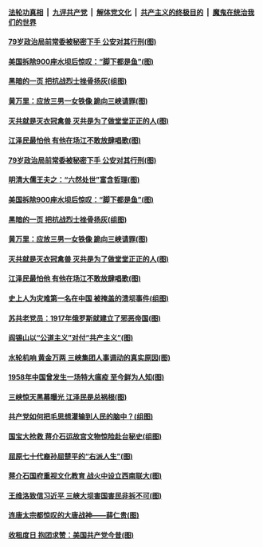 

####  [法轮功真相](../../../../basic/blob/master/README.md?t=06301503) &nbsp;|&nbsp; [九评共产党](../../../../9ping.md/blob/master/README.md?t=06301503) &nbsp;|&nbsp; [解体党文化](../../../../jtdwh.md/blob/master/README.md?t=06301503)  &nbsp;|&nbsp; [共产主义的终极目的](../../../../gczydzjmd.md/blob/master/README.md?t=06301503) &nbsp;|&nbsp; [魔鬼在统治我们的世界](../../../../mgztzwmdsj.md/blob/master/README.md?t=06301503) 

#### [79岁政治局前常委被秘密下手 公安对其行刑(图)](../pages/p6/937960.md?t=06301503) 

#### [美国拆除900座水坝后惊叹：“脚下都是鱼”(图)](../pages/p6/937533.md?t=06301503) 

#### [黑暗的一页 把抗战烈士挫骨扬灰(组图)](../pages/p6/937888.md?t=06301503) 

#### [黄万里：应放三男一女铁像 跪向三峡请罪(图)](../pages/p6/937532.md?t=06301503) 

#### [灭共就是灭衣冠禽兽 灭共是为了做堂堂正正的人(图)](../pages/p6/937958.md?t=06301503) 

#### [江泽民最怕他 有他在场江不敢放肆唱歌(图)](../pages/p6/937955.md?t=06301503) 

#### [79岁政治局前常委被秘密下手 公安对其行刑(图)](../pages/p6/937960.md?t=06301503) 

#### [明清大儒王夫之：“六然处世”富含哲理(图)](../pages/p6/937069.md?t=06301503) 

#### [美国拆除900座水坝后惊叹：“脚下都是鱼”(图)](../pages/p6/937533.md?t=06301503) 

#### [黑暗的一页 把抗战烈士挫骨扬灰(组图)](../pages/p6/937888.md?t=06301503) 

#### [黄万里：应放三男一女铁像 跪向三峡请罪(图)](../pages/p6/937532.md?t=06301503) 

#### [灭共就是灭衣冠禽兽 灭共是为了做堂堂正正的人(图)](../pages/p6/937958.md?t=06301503) 

#### [江泽民最怕他 有他在场江不敢放肆唱歌(图)](../pages/p6/937955.md?t=06301503) 

#### [史上人为灾难第一名在中国 被掩盖的溃坝事件(组图)](../pages/p6/937528.md?t=06301503) 

#### [苏共老党员：1917年俄罗斯就建立了邪恶帝国(图)](../pages/p6/937590.md?t=06301503) 

#### [阎锡山以“公道主义”对付“共产主义”(图)](../pages/p6/937686.md?t=06301503) 

#### [水轮机响 黄金万两 三峡集团人事调动的真实原因(图)](../pages/p6/937524.md?t=06301503) 

#### [1958年中国曾发生一场特大瘟疫 至今鲜为人知(图)](../pages/p6/937699.md?t=06301503) 

#### [三峡惊天黑幕曝光 江泽民是总祸根(图)](../pages/p6/937513.md?t=06301503) 

#### [共产党如何把毛思想灌输到人民的脑中？(组图)](../pages/p6/937341.md?t=06301503) 

#### [国宝大抢救 蒋介石运故宫文物惊险赴台秘史(组图)](../pages/p6/934957.md?t=06301503) 

#### [屈原七十代裔孙屈楚平的“右派人生”(图)](../pages/p6/936524.md?t=06301503) 

#### [蒋介石国府重视文化教育 战火中设立西南联大(图)](../pages/p6/937070.md?t=06301503) 

#### [王维洛致信习近平 三峡大坝害国害民非拆不可(图)](../pages/p6/937509.md?t=06301503) 

#### [连唐太宗都惊叹的大唐战神——薛仁贵(图)](../pages/p6/936527.md?t=06301503) 

#### [收租度日 抱团求赞：美国共产党今昔(图)](../pages/p6/937312.md?t=06301503) 

